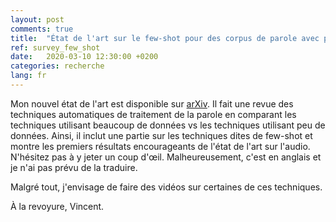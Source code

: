 ```yaml
---
layout: post
comments: true
title:  "État de l'art sur le few-shot pour des corpus de parole avec peu de données"
ref: survey_few_shot
date:   2020-03-10 12:30:00 +0200
categories: recherche
lang: fr
---
```


Mon nouvel état de l'art est disponible sur [arXiv](https://arxiv.org/abs/2003.04241).
Il fait une revue des techniques automatiques de traitement de la parole en comparant les techniques utilisant beaucoup de données vs les techniques utilisant peu de données.
Ainsi, il inclut une partie sur les techniques dites de few-shot et montre les premiers résultats encourageants de l'état de l'art sur l'audio.
N'hésitez pas à y jeter un coup d'œil.
Malheureusement, c'est en anglais et je n'ai pas prévu de la traduire.

Malgré tout, j'envisage de faire des vidéos sur certaines de ces techniques.

À la revoyure, Vincent.
